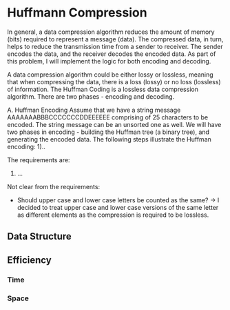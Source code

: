 # Huffmann Compression
In general, a data compression algorithm reduces the amount of memory (bits) required to represent a message (data). 
The compressed data, in turn, helps to reduce the transmission time from a sender to receiver. 
The sender encodes the data, and the receiver decodes the encoded data. 
As part of this problem, I will implement the logic for both encoding and decoding.

A data compression algorithm could be either lossy or lossless, meaning that when compressing the data, there is a 
loss (lossy) or no loss (lossless) of information. 
The Huffman Coding is a lossless data compression algorithm. 
There are two phases - encoding and decoding.

A. Huffman Encoding
Assume that we have a string message AAAAAAABBBCCCCCCCDDEEEEEE comprising of 25 characters to be encoded. 
The string message can be an unsorted one as well. 
We will have two phases in encoding - building the Huffman tree (a binary tree), and generating the encoded data. 
The following steps illustrate the Huffman encoding:
1)..



The requirements are:
1) ...

Not clear from the requirements:
-  Should upper case and lower case letters be counted as the same? 
   -> I decided to treat upper case and lower case versions of the same letter as different elements as the compression
   is required to be lossless.


## Data Structure


## Efficiency
### Time


### Space

